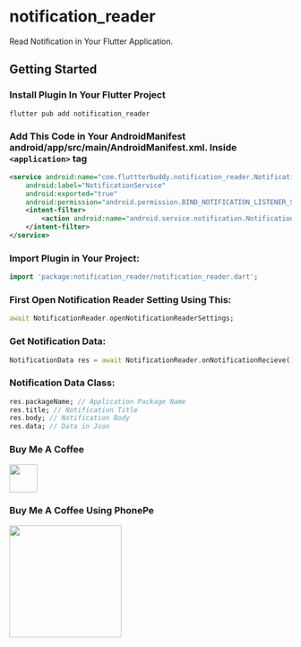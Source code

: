 # notification_reader

Read Notification in Your Flutter Application.

## Getting Started

### Install Plugin In Your Flutter Project
```
flutter pub add notification_reader
```

### Add This Code in Your AndroidManifest **android/app/src/main/AndroidManifest.xml**. Inside ```<application>``` tag

```xml
<service android:name="com.fluttterbuddy.notification_reader.NotificationService"
    android:label="NotificationService"
    android:exported="true"
    android:permission="android.permission.BIND_NOTIFICATION_LISTENER_SERVICE">
    <intent-filter>
        <action android:name="android.service.notification.NotificationListenerService" />
    </intent-filter>
</service>
```

### Import Plugin in Your Project:

```dart
import 'package:notification_reader/notification_reader.dart';
```

### First Open Notification Reader Setting Using This:
```dart
await NotificationReader.openNotificationReaderSettings;
```

### Get Notification Data:
```dart
NotificationData res = await NotificationReader.onNotificationRecieve();
```

### Notification Data Class:
```dart
res.packageName; // Application Package Name
res.title; // Notification Title
res.body; // Notification Body
res.data; // Data in Json
```

### Buy Me A Coffee

<a href="https://www.buymeacoffee.com/flutterbuddy">
<img src="https://www.buymeacoffee.com/assets/img/guidelines/download-assets-1.svg" height="50" target="_flutterbuddy">
</a>

### Buy Me A Coffee Using PhonePe
<img src="https://flutterbuddy.in/payment.jpg" height="200">
